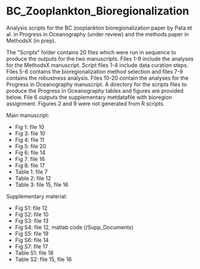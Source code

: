 # BC_Zooplankton_Bioregionalization
 Analysis scripts for the BC zooplankton bioregionalization paper by Pata et al. in Progress in Oceanography (under review) and the methods paper in MethodsX (in prep).
 
 The "Scripts" folder contains 20 files which were run in sequence to produce the outputs for the two manuscripts. Files 1-9 include the analyses for the MethodsX manuscript. Script files 1-4 include data curation steps. Files 5-6 contains the bioregionalization method selection and files 7-9 contains the robustness analysis. Files 10-20 contain the analyses for the Progress in Oceanography manuscript. A directory for the scripts files to produce the Progress in Oceanography tables and figures are provided below. File 6 outputs the supplementary metdatafile with bioregion assignment. Figures 2 and 9 were not generated from R scripts.
 
Main manuscript:
- Fig 1: file 10
- Fig 3: file 10
- Fig 4:  file 11
- Fig 5: file 20
- Fig 6: file 14
- Fig 7:  file 16
- Fig 8:  file 17
- Table 1: file 7
- Table 2: file 12
- Table 3: file 15, file 16

Supplementary material:
- Fig S1: file 12
- Fig S2: file 10
- Fig S3: file 13
- Fig S4: file  12, matlab code (/Supp_Documents)
- Fig S5: file 19
- Fig S6: file 14
- Fig S7: file 17
- Table S1: file 18
- Table S2: file 15, file 16
